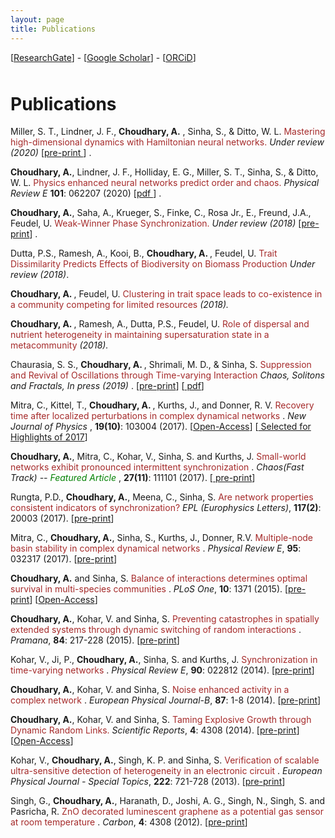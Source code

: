 ```yaml
---
layout: page
title: Publications
---
```


<div class="bounder">

[<a href="https://www.researchgate.net/profile/Anshul_Choudhary" title="RG">ResearchGate</a>] - [<a href="https://scholar.google.de/citations?user=Tybi34wAAAAJ&hl=en&oi=ao" title="Google Scholar homepage">Google Scholar</a>] - [<a href="http://orcid.org/0000-0001-6651-5224" title="Unique Researcher Identifier">ORCiD</a>]

</div>
<h1 style="padding-top:10px;">Publications</h1>

<p class="hangingindent">
 Miller, S. T., Lindner, J. F., <b>Choudhary, A.</b> ,  Sinha, S., & Ditto, W. L.<font color="brown"> Mastering high-dimensional dynamics with Hamiltonian neural networks. </font> <em>Under review (2020) </em>  [<a href="http://arxiv.org/abs/2008.04214">pre-print </a>] .


<p class="hangingindent">
<b>Choudhary, A.</b>,  Lindner, J. F., Holliday, E. G., Miller, S. T., Sinha, S., & Ditto, W. L.<font color="brown"> Physics enhanced neural networks predict order and chaos. </font> <em> Physical Review E </em> <b>101</b>: 062207 (2020) [<a href="https://journals.aps.org/pre/pdf/10.1103/PhysRevE.101.062207">pdf </a>] .


<p class="hangingindent">
<b>Choudhary, A.</b>, Saha, A., Krueger, S., Finke, C., Rosa Jr., E., Freund, J.A.,
Feudel, U.<font color="brown"> Weak-Winner Phase Synchronization. </font> <em> Under review (2018) </em>[<a href="https://arxiv.org/abs/1812.02642">pre-print</a>] .

<p class="hangingindent"> Dutta, P.S., Ramesh, A., Kooi, B., <b> Choudhary, A. </b>, Feudel, U.<font color="brown"> Trait Dissimilarity
Predicts Effects of Biodiversity on Biomass Production </font> <em>Under review (2018)</em>.

<p class="hangingindent"> <b> Choudhary, A. </b>, Feudel, U.<font
color="brown">  Clustering in trait space leads to co-existence in a community competing for limited resources </font> <em> (2018).</em>

<p class="hangingindent"> <b> Choudhary, A. </b>, Ramesh, A., Dutta, P.S., Feudel, U.<font
color="brown"> Role of dispersal and nutrient heterogeneity in maintaining
supersaturation state in a metacommunity </font> <em> (2018). </em>

<p class="hangingindent"> Chaurasia, S. S., <b> Choudhary, A. </b>, Shrimali, M. D., & Sinha, S.<font color="brown"> Suppression 
and Revival of Oscillations through Time-varying Interaction </font> <em> Chaos, Solitons and Fractals, In press (2019) </em>. [<a href="https://arxiv.org/abs/1701.07314v1">pre-print</a>] [<a href="https://www.sciencedirect.com/science/article/pii/S0960077918306453?dgcid=author"> pdf</a>]

<p class="hangingindent"> Mitra, C., Kittel, T., <b> Choudhary, A. </b> , Kurths, J., and Donner, R. V.<font color="brown"> Recovery
time after localized perturbations in complex dynamical networks </font>. <em> New Journal
of Physics </em>, <b> 19(10)</b>: 103004 (2017). [<a href="http://iopscience.iop.org/article/10.1088/1367-2630/aa7fab/meta">Open-Access</a>] [<a href="http://iopscience.iop.org/journal/1367-2630/page/Highlights-of-2017"> Selected for Highlights of 2017</a>]

<p class="hangingindent"> <b>Choudhary, A.</b>, Mitra, C., Kohar, V., Sinha, S. and Kurths, J.<font color="brown"> Small-world
networks exhibit pronounced intermittent synchronization </font>. <em> Chaos(Fast Track) -- <font color="green"> Featured Article </font> </em>, <b>27(11)</b>: 111101 (2017). [<a href="https://anshu957.github.io/docs/Choudhary_Chaos_2017.pdf">
pre-print</a>]

<p class="hangingindent"> Rungta, P.D., <b>Choudhary, A.</b>, Meena, C., Sinha, S.<font color="brown"> Are network properties
consistent indicators of synchronization? </font> <em>EPL (Europhysics Letters)</em>, <b>117(2)</b>: 20003 (2017). 
[<a href="https://anshu957.github.io/docs/epl_preprint.pdf">pre-print</a>]

<p class="hangingindent"> Mitra, C., <b>Choudhary, A.</b>, Sinha, S., Kurths, J., Donner, R.V.<font color="brown">  Multiple-node
basin stability in complex dynamical networks </font>. <em>Physical Review E</em>, <b>95</b>: 032317 (2017). 
[<a href="https://anshu957.github.io/docs/multinodeBS_PRE.pdf">pre-print</a>]

<p class="hangingindent"> <b>Choudhary, A.</b> and Sinha, S.<font color="brown"> Balance of interactions determines optimal
survival in multi-species communities </font>. <em>PLoS One</em>, <b>10</b>: 1371 (2015).
[<a href="https://anshu957.github.io/docs/plos_preprint.pdf">pre-print</a>]
[<a href="https://journals.plos.org/plosone/article?id=10.1371/journal.pone.0145278">Open-Access</a>]

<p class="hangingindent">  <b>Choudhary, A.</b>, Kohar, V. and Sinha, S.<font color="brown"> Preventing catastrophes in spatially
extended systems through dynamic switching of random interactions </font>. <em>Pramana</em>, <b>84</b>: 217-228 (2015).
[<a href="https://anshu957.github.io/docs/Choudhary_Pramana_2015.pdf">pre-print</a>]

<p class="hangingindent"> Kohar, V., Ji, P., <b>Choudhary, A.</b>, Sinha, S. and Kurths, J.<font color="brown"> Synchronization
in time-varying networks </font>. <em>Physical Review E</em>, <b>90</b>: 022812 (2014).
[<a href="https://anshu957.github.io/docs/Kohar_PhysRevE_2014.pdf">pre-print</a>]

<p class="hangingindent"> <b>Choudhary, A.</b>, Kohar, V. and Sinha, S.<font color="brown"> Noise enhanced activity in a complex
network </font>. <em>European Physical Journal-B</em>, <b>87</b>: 1-8 (2014).
[<a href="https://anshu957.github.io/docs/Choudhary_EPJB_2014.pdf">pre-print</a>]

<p class="hangingindent"> <b>Choudhary, A.</b>, Kohar, V. and Sinha, S. <font color="brown">Taming Explosive Growth through
Dynamic Random Links.</font> <em>Scientific Reports</em>, <b>4</b>: 4308 (2014).
[<a href="https://anshu957.github.io/docs/Choudhary_SciReports_2014.pdf">pre-print</a>]
[<a href="https://www.ncbi.nlm.nih.gov/pmc/articles/PMC3945482/">Open-Access</a>]

<p class="hangingindent"> Kohar, V., <b>Choudhary, A.</b>, Singh, K. P. and Sinha, S.<font color="brown"> Verification of
scalable ultra-sensitive detection of heterogeneity in an electronic circuit </font>. <em>European Physical Journal - Special Topics</em>, <b>222</b>: 721-728 (2013).
[<a href="https://anshu957.github.io/docs/Kohar_EPJST_2013.pdf">pre-print</a>]

<p class="hangingindent"> Singh, G., <b>Choudhary, A.</b>, Haranath, D., Joshi, A. G., Singh, N., Singh, S. and
Pasricha, R.<font color="brown"> ZnO decorated luminescent graphene as a potential gas sensor at
room temperature </font>. <em>Carbon</em>, <b>4</b>: 4308 (2012).
[<a href="https://anshu957.github.io/docs/Choudhary_Carbon_2012.pdf">pre-print</a>]
